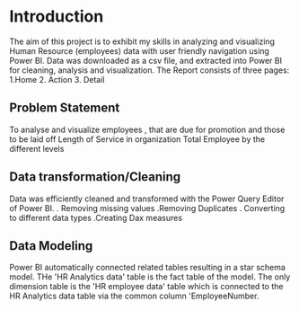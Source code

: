 # Introduction

The aim of this project is to exhibit my skills in analyzing and visualizing Human Resource (employees)
data with user friendly navigation using Power BI.
Data was downloaded as a csv file, and extracted into Power BI for cleaning, analysis and visualization.
The Report consists of three pages:
1.Home
2. Action
3. Detail

## Problem Statement

To analyse and visualize employees , 
that are due for promotion and those to be laid off
Length of Service in organization
Total Employee by the different levels


## Data transformation/Cleaning
Data was efficiently cleaned and transformed with the Power Query Editor of Power BI.
. Removing missing values 
.Removing Duplicates 
. Converting to different data types
.Creating Dax measures

## Data Modeling 
Power BI automatically connected related tables resulting in a star schema model. THe 'HR Analytics data' table is the 
fact table of the model. The only dimension table is the 'HR employee data' table which is connected to the HR Analytics data table via the common 
column 'EmployeeNumber.



